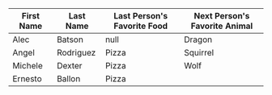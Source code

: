 | First Name   | Last Name   | Last Person's Favorite Food | Next Person's Favorite Animal |
| ------------ | ----------- | --------------------------- | ----------------------------- |
| Alec         | Batson      |   null                      |              Dragon           |
| Angel        | Rodriguez   |   Pizza                     |              Squirrel         |
| Michele      | Dexter      |   Pizza                     |              Wolf             |
| Ernesto      | Ballon      |   Pizza                     |                               |